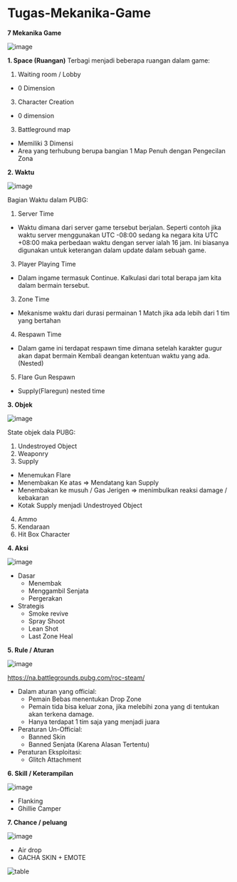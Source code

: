 # Tugas-Mekanika-Game
**7 Mekanika Game**

![image](https://user-images.githubusercontent.com/124869689/225519885-42029059-41a1-492b-a82d-8efccdf8ff06.png)

**1.	Space (Ruangan)**
Terbagi menjadi beberapa ruangan dalam game:
1)	Waiting room / Lobby
   - 0 Dimension
3)	Character Creation 
   - 0 dimension
3)	Battleground map
   - Memiliki 3 Dimensi
   - Area yang terhubung berupa bangian 1 Map Penuh dengan Pengecilan Zona

**2.	Waktu**

 ![image](https://user-images.githubusercontent.com/124869689/225519951-ead32195-03ea-4609-a7f0-cf2e30c0aa93.png)

Bagian Waktu dalam PUBG:
1)	Server Time
- Waktu dimana dari server game tersebut berjalan. Seperti contoh jika waktu server menggunakan UTC -08:00 sedang ka negara kita UTC +08:00 maka perbedaan waktu dengan server ialah 16 jam. Ini biasanya digunakan untuk keterangan dalam update dalam sebuah game.
3)	Player Playing Time
- Dalam ingame termasuk Continue. Kalkulasi dari total berapa jam kita dalam bermain tersebut.
3)	Zone Time
- Mekanisme waktu dari durasi permainan 1 Match jika ada lebih dari 1 tim yang bertahan
4)	Respawn Time
- Dalam game ini terdapat respawn time dimana setelah karakter gugur akan dapat bermain Kembali deangan ketentuan waktu yang ada. (Nested)
5)	Flare Gun Respawn
- Supply(Flaregun) nested time

**3.	Objek**

 ![image](https://user-images.githubusercontent.com/124869689/225519991-84378dc3-2cb0-4581-81ed-44c666e45421.png)

State objek dala PUBG:
1)	Undestroyed Object
2)	Weaponry
3)	Supply
- Menemukan Flare 
- Menembakan Ke atas => Mendatang kan Supply 
- Menembakan ke musuh / Gas Jerigen => menimbulkan reaksi damage / kebakaran
- Kotak Supply menjadi Undestroyed Object
4)	Ammo
5)	Kendaraan
6)	Hit Box Character

**4.	Aksi**

![image](https://user-images.githubusercontent.com/124869689/225520111-1769a4c5-544a-48c1-969e-4dfe59ffd60d.png)

- Dasar
  - Menembak
  - Menggambil Senjata
  - Pergerakan
- Strategis
  - Smoke revive
  - Spray Shoot
  - Lean Shot
  - Last Zone Heal

**5.	Rule /  Aturan**

![image](https://user-images.githubusercontent.com/124869689/225520157-2f7021a0-57bc-4b8d-abec-cbc58ac0b968.png)

https://na.battlegrounds.pubg.com/roc-steam/
- Dalam aturan yang official:
  - Pemain Bebas menentukan Drop Zone
  - Pemain tida bisa keluar zona, jika melebihi zona yang di tentukan akan terkena damage.
  - Hanya terdapat 1 tim saja yang menjadi juara
- Peraturan Un-Official:
  - Banned Skin
  - Banned Senjata (Karena Alasan Tertentu)
- Peraturan Eksploitasi:
  - Glitch Attachment

**6.	Skill / Keterampilan**

 ![image](https://user-images.githubusercontent.com/124869689/225520180-0bcd53f0-19a4-4791-bb4b-4e2b9fbd3453.png)

  - Flanking
  - Ghillie Camper

**7.	Chance / peluang**

![image](https://user-images.githubusercontent.com/124869689/225520288-84dcc085-2300-49c9-b32e-969d98846777.png)

  - Air drop
  - GACHA SKIN + EMOTE

![table](https://user-images.githubusercontent.com/124869689/225520464-d1dd469c-4718-4c08-ad3d-f192f96b57f8.PNG)


